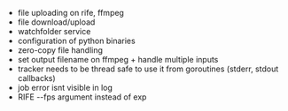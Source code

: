 - file uploading on rife, ffmpeg
- file download/upload
- watchfolder service
- configuration of python binaries
- zero-copy file handling
- set output filename on ffmpeg + handle multiple inputs
- tracker needs to be thread safe to use it from goroutines (stderr, stdout callbacks)
- job error isnt visible in log
- RIFE --fps argument instead of exp
